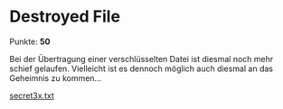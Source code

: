 # Destroyed File

Punkte: **50**

Bei der Übertragung einer verschlüsselten Datei ist diesmal noch mehr schief gelaufen. Vielleicht ist es dennoch möglich auch diesmal an das Geheimnis zu kommen...

[secret3x.txt](./secret3x.txt)

